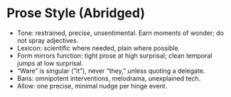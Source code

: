 # Prose Style (Abridged)
- Tone: restrained, precise, unsentimental. Earn moments of wonder; do not spray adjectives.
- Lexicon: scientific where needed, plain where possible.
- Form mirrors function: tight prose at high surprisal; clean temporal jumps at low surprisal.
- “Ware” is singular (“it”), never “they,” unless quoting a delegate.
- Bans: omnipotent interventions, melodrama, unexplained tech.
- Allow: one precise, minimal nudge per hinge event.
